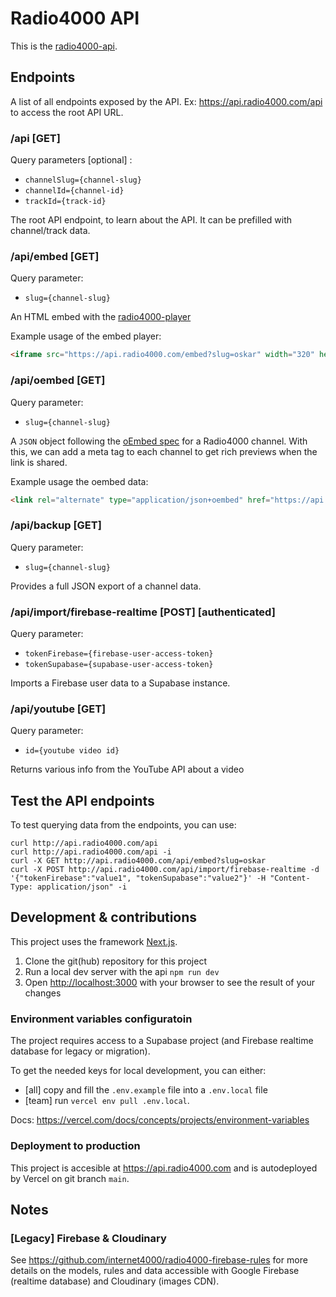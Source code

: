 # Radio4000 API
This is the [radio4000-api](https://github.com/radio4000/api).

## Endpoints
A list of all endpoints exposed by the API.
Ex: https://api.radio4000.com/api to access the root API URL.

### /api [GET]
Query parameters [optional] :
- `channelSlug={channel-slug}`
- `channelId={channel-id}`
- `trackId={track-id}`

The root API endpoint, to learn about the API.
It can be prefilled with channel/track data.

### /api/embed [GET]
Query parameter:
- `slug={channel-slug}`

An HTML embed with the [radio4000-player](https://github.com/internet4000/radio4000-player)

Example usage of the embed player:
```html
<iframe src="https://api.radio4000.com/embed?slug=oskar" width="320" height="500" frameborder="0"></iframe>
```

### /api/oembed [GET]
Query parameter:
- `slug={channel-slug}`

A `JSON` object following the [oEmbed spec](http://oembed.com/) for a Radio4000 channel.
With this, we can add a meta tag to each channel to get rich previews when the link is shared.

Example usage the oembed data:
```html
<link rel="alternate" type="application/json+oembed" href="https://api.radio4000.com/oembed?slug=oksar" title="oskar">
```

### /api/backup [GET]
Query parameter:
- `slug={channel-slug}`

Provides a full JSON export of a channel data.

### /api/import/firebase-realtime [POST] [authenticated]
Query parameter:
- `tokenFirebase={firebase-user-access-token}`
- `tokenSupabase={supabase-user-access-token}`

Imports a Firebase user data to a Supabase instance.

### /api/youtube [GET]
Query parameter:
- `id={youtube video id}`
	
Returns various info from the YouTube API about a video

## Test the API endpoints
To test querying data from the endpoints, you can use:
```
curl http://api.radio4000.com/api
curl http://api.radio4000.com/api -i
curl -X GET http://api.radio4000.com/api/embed?slug=oskar
curl -X POST http://api.radio4000.com/api/import/firebase-realtime -d '{"tokenFirebase":"value1", "tokenSupabase":"value2"}' -H "Content-Type: application/json" -i
```

## Development & contributions
This project uses the framework [Next.js](https://nextjs.org/).

1. Clone the git(hub) repository for this project
2. Run a local dev server with the api `npm run dev`
3. Open [http://localhost:3000](http://localhost:3000) with your browser to see the result of your changes

### Environment variables configuratoin
The project requires access to a Supabase project (and Firebase realtime database for legacy or migration).

To get the needed keys for local development, you can either:
- [all] copy and fill the `.env.example` file into a `.env.local` file
- [team] run `vercel env pull .env.local`.

Docs: https://vercel.com/docs/concepts/projects/environment-variables

### Deployment to production
This project is accesible at https://api.radio4000.com and is autodeployed by Vercel on git branch `main`.

## Notes
### [Legacy] Firebase & Cloudinary
See https://github.com/internet4000/radio4000-firebase-rules for more details on the models, rules and data accessible with Google Firebase (realtime database) and Cloudinary (images CDN).
